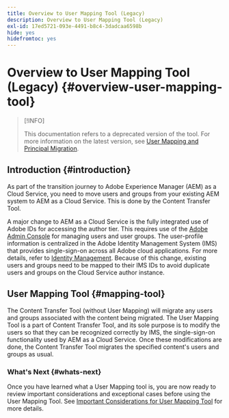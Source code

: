 ```yaml
---
title: Overview to User Mapping Tool (Legacy)
description: Overview to User Mapping Tool (Legacy)
exl-id: 17ed5721-093e-4491-b8c4-3dadcaa6598b
hide: yes
hidefromtoc: yes
---
```

# Overview to User Mapping Tool (Legacy) {#overview-user-mapping-tool}

>[!INFO]
>
>This documentation refers to a deprecated version of the tool. For more information on the latest version, see [User Mapping and Principal Migration](/help/journey-migration/content-transfer-tool/using-content-transfer-tool/user-mapping-and-migration.md).

<!-- Alexandru: drafting this for now

>[!CONTEXTUALHELP]
>id="aemcloud_ctt_usermapping"
>title="User Mapping Tool"
>abstract="The Content Transfer Tool helps you move users and groups from your existing AEM system to AEM as a Cloud Service. Existing users and groups need to be mapped to their IMS IDs to avoid duplicate users and groups on the Cloud Service author instance."
>additional-url="https://experienceleague.adobe.com/docs/experience-manager-cloud-service/moving/cloud-migration/content-transfer-tool/using-user-mapping-tool.html?lang=en#important-considerations" text="Important Considerations for using User Mapping Tool"
>additional-url="https://experienceleague.adobe.com/docs/experience-manager-cloud-service/moving/cloud-migration/content-transfer-tool/using-user-mapping-tool.html?lang=en#using-user-mapping-tool" text="Using User Mapping Tool"

-->

## Introduction {#introduction}

As part of the transition journey to Adobe Experience Manager (AEM) as a Cloud Service, you need to move users and groups from your existing AEM system to AEM as a Cloud Service. This is done by the Content Transfer Tool. 

A major change to AEM as a Cloud Service is the fully integrated use of Adobe IDs for accessing the author tier.  This requires use of the [Adobe Admin Console](https://helpx.adobe.com/enterprise/using/admin-console.html) for managing users and user groups. The user-profile information is centralized in the Adobe Identity Management System (IMS) that provides single-sign-on across all Adobe cloud applications. For more details, refer to [Identity Management](https://experienceleague.adobe.com/docs/experience-manager-cloud-service/overview/what-is-new-and-different.html?lang=en#identity-management). Because of this change, existing users and groups need to be mapped to their IMS IDs to avoid duplicate users and groups on the Cloud Service author instance.

## User Mapping Tool {#mapping-tool}

The Content Transfer Tool (without User Mapping) will migrate any users and groups associated with the content being migrated. The User Mapping Tool is a part of Content Transfer Tool, and its sole purpose is to modify the users so that they can be recognized correctly by IMS, the single-sign-on functionality used by AEM as a Cloud Service. Once these modifications are done, the Content Transfer Tool migrates the specified content's users and groups as usual.

### What's Next {#whats-next}

Once you have learned what a User Mapping tool is, you are now ready to review important considerations and exceptional cases before using the User Mapping Tool. See [Important Considerations for User Mapping Tool](/help/journey-migration/content-transfer-tool/user-mapping-tool-legacy/considerations-user-mapping-tool-legacy.md) for more details.
